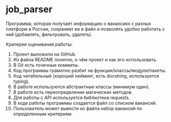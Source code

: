 # job_parser
Программа, которая получает информацию о вакансиях с разных платформ в России, сохраняет ее в файл и позволять удобно работать с ней (добавлять, фильтровать, удалять).

Критерии оценивания работы:

1. Проект выложили на GitHub.
2. Из файла README понятно, о чём проект и как его использовать.
3. В Git есть точечные коммиты.
4. Код программы грамотно разбит на функции/классы/модули/пакеты.
5. Код читабельный (хороший нейминг, есть docstring, используется typing).
6. В работе используются абстрактные классы (минимум один).
7. В работе есть переопределение магических методов.
8. Для работы с API используется библиотека requests.
9. В ходе работы программы создается файл со списком вакансий.
10. Пользователь может вывести из файла набор вакансий по определенным критериям.
